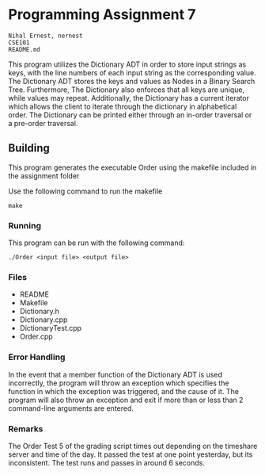 # Programming Assignment 7

```
Nihal Ernest, nernest
CSE101
README.md
```

This program utilizes the Dictionary ADT in order to store input strings as keys, with the line numbers of each input string as the corresponding value. The Dictionary ADT stores the keys and values as Nodes in a Binary Search Tree. Furthermore, The Dictionary also enforces that all keys are unique, while values may repeat. Additionally, the Dictionary has a current iterator which allows the client to iterate through the dictionary in alphabetical order. The Dictionary can be printed either through an in-order traversal or a pre-order traversal.

## Building

This program generates the executable Order using the makefile included in the assignment folder

Use the following command to run the makefile
```
make
```

### Running

This program can be run with the following command:
```
./Order <input file> <output file>
```

### Files

- README 
- Makefile 
- Dictionary.h
- Dictionary.cpp 
- DictionaryTest.cpp 
- Order.cpp 

### Error Handling

In the event that a member function of the Dictionary ADT is used incorrectly, the program will throw an exception which specifies the function in which the exception was triggered, and the cause of it. The program will also throw an exception and exit if more than or less than 2 command-line arguments are entered.

### Remarks

The Order Test 5 of the grading script times out depending on the timeshare server and time of the day. It passed the test at one point yesterday, but its inconsistent. The test runs and passes in around 6 seconds.